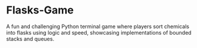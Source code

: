 # Flasks-Game
 A fun and challenging Python terminal game where players sort chemicals into flasks using logic and speed, showcasing implementations of bounded stacks and queues.
